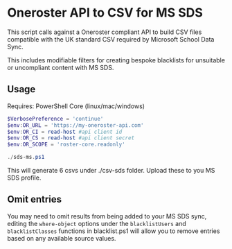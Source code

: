 # Oneroster API to CSV for MS SDS

This script calls against a Oneroster compliant API to build CSV files
compatible with the UK standard CSV required by Microsoft School Data Sync.  

This includes modifiable filters for creating bespoke blacklists for unsuitable
or uncompliant content with MS SDS.

## Usage

Requires: PowerShell Core (linux/mac/windows)

```powershell
$VerbosePreference = 'continue'
$env:OR_URL = 'https://my-oneroster-api.com'
$env:OR_CI = read-host #api client id
$env:OR_CS = read-host #api client secret
$env:OR_SCOPE = 'roster-core.readonly'

./sds-ms.ps1
```

This will generate 6 csvs under ./csv-sds folder. Upload these to you MS SDS
profile.


## Omit entries

You may need to omit results from being added to your MS SDS sync, editing the
`where-object` options under the `blacklistUsers` and `blacklistClasses`
functions in blacklist.ps1 will allow you to remove entries based on any
available source values.

